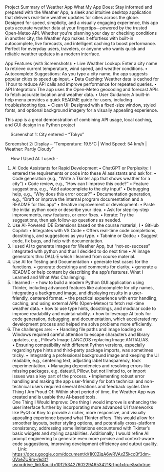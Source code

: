 Project Summary of Weather App
What My App Does:
Stay informed and prepared with the Weather App, a sleek and intuitive desktop application that delivers real-time weather updates for cities across the globe. Designed for speed, simplicity, and a visually engaging experience, this app puts accurate weather data at your fingertips—powered by the trusted Open-Meteo API.
Whether you're planning your day or checking conditions in another city, the Weather App makes it effortless with built-in autocomplete, live forecasts, and intelligent caching to boost performance.
Perfect for everyday users, travelers, or anyone who wants quick and reliable weather updates in a modern interface.

App Features (with Screenshots):
•	Live Weather Lookup: Enter a city name to retrieve current temperature, wind speed, and weather conditions.
•	Autocomplete Suggestions: As you type a city name, the app suggests popular cities to speed up input.
•	Data Caching: Weather data is cached for 1 hour to reduce API calls and improve performance for repeated queries.
•	API Integration: The app uses the Open-Meteo geocoding and forecast APIs to fetch accurate location and weather data.
•	User Guidance: A built-in help menu provides a quick README guide for users, including troubleshooting tips.
•	Clean UI: Designed with a fixed-size window, styled fonts, and optional background imagery for a visually appealing experience.

This app is a great demonstration of combining API usage, local caching, and GUI design in a Python project

 
Screenshot 1: City entered – “Tokyo”
 
Screenshot 2: Display – “Temperature: 19.5°C | Wind Speed: 54 km/h | Weather: Partly Cloudy”
 
 
How I Used AI:
I used: -  
1. AI Code Assistants for Rapid Development
•	ChatGPT or Perplexity:
I entered the requirements or code into these AI assistants and ask for:
•	Code generation (e.g., “Write a Tkinter app that shows weather for a city”)
•	Code review, e.g., “How can I improve this code?”
•	Feature suggestions, e.g., “Add autocomplete to the city input”
•	Debugging help, e.g., “Why does this error occur?”
•	Documentation generation, e.g., “Draft or improve the internal program documentation and a README for this app”
•	Iterative improvement or development: 
•	Paste the initial python code or describe your idea.
•	Ask for step-by-step improvements, new features, or error fixes.
•	Iterate: Try the suggestions, then ask follow-up questions as needed.
2. Use AI-Powered IDE Extensions based on the course material, I 
•	GitHub Copilot:
•	Integrates with VS Code
•	Offers real-time code completions, docstrings, and suggestions as you type.
•	Tabnine or Qodo.:
•	Suggest code, fix bugs, and help with documentation.
3. I used AI to generate images for Weather App, but “not-so-success” integrated with python and thus I decided to do next time 
•	AI image generators thru DALL·E which I learned from course material.
4. Use AI for Testing and Documentation
•	generate test cases for the functions.
•	generate docstrings and comments for clarity.
•	generate a README or help content by describing the app’s features.
What I Learned and What Was Challenging:
1.	I learned :- 
•	how to build a modern Python GUI application using Tkinter, including advanced features like autocomplete for city names, integrating a background image, and displaying results in a user-friendly, centered format.
•	the practical experience with error handling, caching, and using external APIs (Open-Meteo) to fetch real-time weather data.
•	how to use type hints, docstrings, and modular code to improve readability and maintainability.
•	how to leverage AI tools for code generation, debugging, and documentation, which accelerated my development process and helped me solve problems more efficiently.
2.	The challenges are: - 
•	Handling file paths and image loading on Windows required careful attention to escape characters and library updates, e.g., Pillow’s Image.LANCZOS replacing Image.ANTIALIAS.  
•	Ensuring compatibility with different Python versions, especially regarding type hints and third-party package imports, was sometimes tricky.
•	Integrating a professional background image and keeping the UI readable, e.g., centering text, adjusting label transparency, took experimentation.
•	Managing dependencies and resolving errors like missing packages, e.g. dateutil, Pillow, but not limited to, or import issues was a key part of the process.
•	Implementing robust error handling and making the app user-friendly for both technical and non-technical users required several iterations and feedback cycles
One Thing I Am Proud Of:
Within short period of time, the Weather App was created and is usable thru AI-based tools.  
One Thing I Would Improve:
One thing I would improve is enhancing the user interface further by incorporating more advanced UI frameworks like PyQt or Kivy to provide a richer, more responsive, and visually appealing experience beyond what Tkinter offers.  This would allow for smoother layouts, better styling options, and potentially cross-platform consistency, addressing some limitations encountered with Tkinter’s basic widgets and styling capabilities.  Additionally, I would refine AI prompt engineering to generate even more precise and context-aware code suggestions, improving development efficiency and output quality.  
 
Link:
https://docs.google.com/document/d/1KCZjqA6wRVAxZ5kccBf3dm-0VxeZURm-/edit?usp=drive_link&ouid=101253427602294653421&rtpof=true&sd=true
